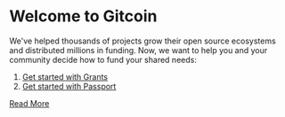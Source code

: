 # Welcome to Gitcoin

We've helped thousands of projects grow their open source ecosystems and
distributed millions in funding. Now, we want to help you and your community
decide how to fund your shared needs:

1. [Get started with Grants](https://github.com/gitcoinco/grants-round/blob/main/CONTRIBUTING.md)
2. [Get started with Passport](https://github.com/gitcoinco/passport#contributing-to-passport)

[Read More](https://github.com/gitcoinco/.github)
